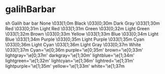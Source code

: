 # galihBarbar
sh
Galih bar bar
None \033[1;0m 
Black \033[0;30m 
Dark Gray \033[1;30m 
Red \033[0;31m Light 
Red \033[1;31m 
Green \033[0;32m 
Light Green \033[1;32m 
Brown \033[0;33m 
Yellow \033[1;33m 
Blue \033[0;34m 
Light Blue \033[1;34m 
Purple \033[0;35m 
Light Purple \033[1;35m 
Cyan \033[0;36m 
Light Cyan \033[1;36m 
Light Gray \033[0;37m 
White \033[1;37m
Cyan='\e[0;36m
purple='\e[0;35m'
brown='\e[0;33m'
lightgray='\e[0;37m'
darkgray='\e[1;30m'
lightblue='\e[1;34m'
lightgreen='\e[1;32m'
lightcyan='\e[1;36m'
lightred='\e[1;31m'
lightpurple='\e[1;35m'
yellow='\e[1;33m'
white='\e[1;37m
